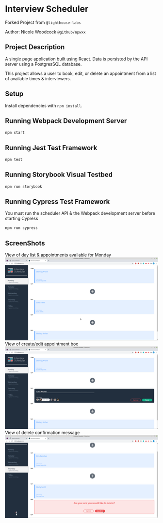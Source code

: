 # Interview Scheduler

Forked Project from `@lighthouse-labs`

Author: Nicole Woodcock `@github/npwxx`

## Project Description

A single page application built using React. Data is persisted by the API server using a PostgresSQL database.

This project allows a user to book, edit, or delete an appointment from a list of available times & interviewers.

## Setup

Install dependencies with `npm install`.

## Running Webpack Development Server

```sh
npm start
```

## Running Jest Test Framework

```sh
npm test
```

## Running Storybook Visual Testbed

```sh
npm run storybook
```

## Running Cypress Test Framework

You must run the scheduler API & the Webpack development server before starting Cypress

```sh
npm run cypress
```

## ScreenShots

View of day list & appointments available for Monday
![monday-view](./docs/monday-view.png)
View of create/edit appointment box
![edit-screen](./docs/edit-screen.png)
View of delete confirmation message
![delete-confirm](./docs/delete-confirm.png)
